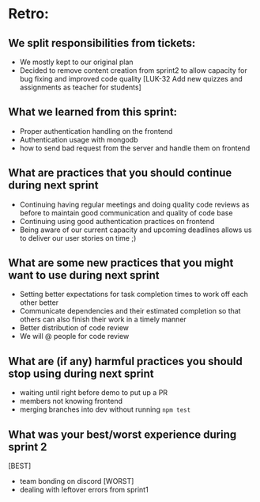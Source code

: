 # Retro:

## We split responsibilities from tickets:
- We mostly kept to our original plan
- Decided to remove content creation from sprint2 to allow capacity for bug fixing and improved code quality [LUK-32 Add new quizzes and assignments as teacher for students]

## What we learned from this sprint:
- Proper authentication handling on the frontend
- Authentication usage with mongodb
- how to send bad request from the server and handle them on frontend

## What are practices that you should continue during next sprint
- Continuing having regular meetings and doing quality code reviews as before to maintain good communication and quality of code base
- Continuing using good authentication practices on frontend
- Being aware of our current capacity and upcoming deadlines allows us to deliver our user stories on time ;)

## What are some new practices that you might want to use during next sprint 
- Setting better expectations for task completion times to work off each other better 
- Communicate dependencies and their estimated completion so that others can also finish their work in a timely manner
- Better distribution of code review
- We will @ people for code review

## What are (if any) harmful practices you should stop using during next sprint 
- waiting until right before demo to put up a PR
- members not knowing frontend
- merging branches into dev without running `npm test`

## What was your best/worst experience during sprint 2 
[BEST]
- team bonding on discord
[WORST]
- dealing with leftover errors from sprint1
